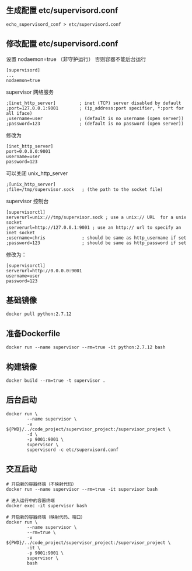 ## 生成配置 etc/supervisord.conf
```
echo_supervisord_conf > etc/supervisord.conf
```

## 修改配置 etc/supervisord.conf
设置 nodaemon=true （非守护运行） 否则容器不能后台运行
```
[supervisord]
...
nodaemon=true
```

supervisor 网络服务
```
;[inet_http_server]         ; inet (TCP) server disabled by default
;port=127.0.0.1:9001        ; (ip_address:port specifier, *:port for all iface)
;username=user              ; (default is no username (open server))
;password=123               ; (default is no password (open server))
```
修改为
```
[inet_http_server]
port=0.0.0.0:9001
username=user
password=123
```

可以关闭 unix_http_server
```
;[unix_http_server]
;file=/tmp/supervisor.sock   ; (the path to the socket file)
```

supervisor 控制台
```
[supervisorctl]
serverurl=unix:///tmp/supervisor.sock ; use a unix:// URL  for a unix socket
;serverurl=http://127.0.0.1:9001 ; use an http:// url to specify an inet socket
;username=chris              ; should be same as http_username if set
;password=123                ; should be same as http_password if set
```
修改为：
```
[supervisorctl]
serverurl=http://0.0.0.0:9001
username=user
password=123
```


## 基础镜像
```
docker pull python:2.7.12
```

## 准备Dockerfile
```
docker run --name supervisor --rm=true -it python:2.7.12 bash
```

## 构建镜像
```
docker build --rm=true -t supervisor .
```

## 后台启动
```
docker run \
        --name supervisor \
        -v ${PWD}/../code_project/supervisor_project:/supervisor_project \
        -d \
        -p 9001:9001 \
        supervisor \
        supervisord -c etc/supervisord.conf
```

## 交互启动
```
# 开启新的容器终端（不映射代码）
docker run --name supervisor --rm=true -it supervisor bash

# 进入运行中的容器终端
docker exec -it supervisor bash

# 开启新的容器终端（映射代码、端口）
docker run \
        --name supervisor \
        --rm=true \
        -v ${PWD}/../code_project/supervisor_project:/supervisor_project \
        -it \
        -p 9001:9001 \
        supervisor \
        bash
```
